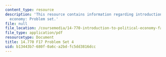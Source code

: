 ```yaml
---
content_type: resource
description: 'This resource contains information regarding introduction to political
  economy: Problem set.'
file: null
file_location: /coursemedia/14-770-introduction-to-political-economy-fall-2017/b13443b7680f0a6ca2bdfc5dd3816dcc_MIT14_770F17_pset4.pdf
file_type: application/pdf
resourcetype: Document
title: 14.770 F17 Problem Set 4
uid: b13443b7-680f-0a6c-a2bd-fc5dd3816dcc
---
```

